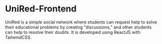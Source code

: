 # UniRed-Frontend
UniRed is a simple social network where students can request help to solve their educational problems by creating "discussions," and other students can help to resolve their doubts. It is developed using ReactJS with TailwindCSS.
